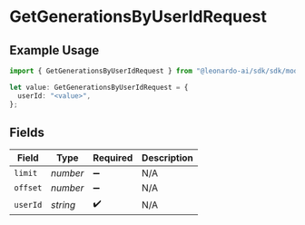 # GetGenerationsByUserIdRequest

## Example Usage

```typescript
import { GetGenerationsByUserIdRequest } from "@leonardo-ai/sdk/sdk/models/operations";

let value: GetGenerationsByUserIdRequest = {
  userId: "<value>",
};
```

## Fields

| Field              | Type               | Required           | Description        |
| ------------------ | ------------------ | ------------------ | ------------------ |
| `limit`            | *number*           | :heavy_minus_sign: | N/A                |
| `offset`           | *number*           | :heavy_minus_sign: | N/A                |
| `userId`           | *string*           | :heavy_check_mark: | N/A                |